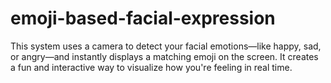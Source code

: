 # emoji-based-facial-expression
This system uses a camera to detect your facial emotions—like happy, sad, or angry—and instantly displays a matching emoji on the
screen. It creates a fun and interactive way to visualize how you're feeling in real time.
